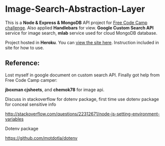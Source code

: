 # Image-Search-Abstraction-Layer

This is a **Node & Express & MongoDB** API project for [Free Code Camp challenge](https://www.freecodecamp.com/challenges/image-search-abstraction-layer). Also applied **Handlebars** for view. **Google Custom Search API** service for image search, **mlab** service used for cloud MongoDB database. 

Project hosted in **Heroku**. You can [view the site here](https://imgsearch-joey.herokuapp.com/). Instruction included in site for how to use. 

## Reference:

Lost myself in google document on custom search API. Finally got help from Free Code Camp camper: 

**jboxman cjsheets**, and **chemok78** for image api.

Discuss in stackoverflow for dotenv package, first time use dotenv package for conceal sensitive info

http://stackoverflow.com/questions/22312671/node-js-setting-environment-variables

Dotenv package

https://github.com/motdotla/dotenv
